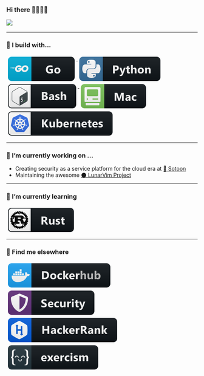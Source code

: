 ### Hi there 🎉🎈🎉🎈

<p align="left">
  <img src=https://github-readme-stats.vercel.app/api?username=abzcoding&show_icons=true&theme=tokyonight&count_private=true />
</p>

---
### 🚧 I build with...

<p>
  <a href="https://golang.org/">
    <img src="https://raw.githubusercontent.com/MikeCodesDotNET/ColoredBadges/master/svg/dev/languages/go.svg" alt="GoLang" style="vertical-align:top; margin:4px">
  </a>

  <a href="https://www.python.org/">
    <img src="https://raw.githubusercontent.com/MikeCodesDotNET/ColoredBadges/master/svg/dev/languages/python.svg" alt="Python" style="vertical-align:top; margin:4px">
  </a>

  <a href="https://github.com/ChristianChiarulli/LunarVim">
    <img src="https://raw.githubusercontent.com/MikeCodesDotNET/ColoredBadges/master/svg/dev/tools/bash.svg" alt="Neovim" style="vertical-align:top; margin:4px">
  </a>
 
  <a href="https://www.apple.com/macbook-pro-16/">
    <img src="https://raw.githubusercontent.com/MikeCodesDotNET/ColoredBadges/master/svg/devices/mac.svg" alt="MacBook Pro" style="vertical-align:top; margin:4px">
  </a>

  <a href="https://kubernetes.io/">
    <img src="https://raw.githubusercontent.com/MikeCodesDotNET/ColoredBadges/master/svg/dev/services/kubernetes.svg" alt="Kubernetes" style="vertical-align:top; margin:4px">
  </a>
</p>

---
### 🔭 I’m currently working on ...
 - Creating security as a service platform for the cloud era at <a href="https://sotoon.ir/"> 🏢 Sotoon</a> 
 - Maintaining the awesome <a href="https://github.com/LunarVim/LunarVim"> 🌑 LunarVim Project </a>


---
### 🌱 I’m currently learning
<p>
  <a href="https://www.rust-lang.org/">
    <img src="https://raw.githubusercontent.com/MikeCodesDotNET/ColoredBadges/master/svg/dev/languages/rust.svg" alt="Rust" style="vertical-align:top; margin:4px">
  </a>
</p>

---
### 📢 Find me elsewhere
<p>
  <a href="https://hub.docker.com/u/abzcoding">
    <img src="https://raw.githubusercontent.com/MikeCodesDotNET/ColoredBadges/master/svg/dev/services/dockerhub.svg" alt="DockerHub" style="vertical-align:top; margin:4px">
  </a>
    <a href="https://www.pentesterlab.com/profile/abzcoding">
    <img src="https://raw.githubusercontent.com/MikeCodesDotNET/ColoredBadges/master/svg/dev/misc/security.svg" alt="PentesterLab" style="vertical-align:top; margin:4px">
  </a>
  <a href="https://www.hackerrank.com/profile/abouzar_parvan">
    <img src="https://raw.githubusercontent.com/MikeCodesDotNET/ColoredBadges/master/svg/dev/services/hackerrank.svg" alt="HackerRank" style="vertical-align:top; margin:4px">
  </a>
  <a href="https://exercism.io/profiles/abzcoding">
    <img src="https://raw.githubusercontent.com/MikeCodesDotNET/ColoredBadges/master/svg/dev/services/excercism.svg" alt="excercism" style="vertical-align:top; margin:4px">
  </a>
</p>
